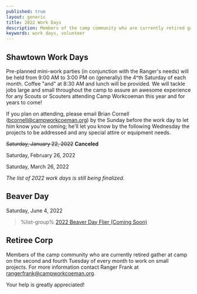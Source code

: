 ```yaml
---
published: true
layout: generic
title: 2022 Work Days
description: Members of the camp community who are currently retired gather at camp on the second and fourth Tuesday of every month to work on small projects. Your help is greatly appreciated!
keywords: work days, volunteer
---
```


## Shawtown Work Days

Pre-planned mini-work parties (in conjunction with the Ranger's needs) will be held from 9:00 AM to 3:00 PM on (generally) the 4^th Saturday of each month. Coffee "and" at 8:30 AM and lunch will be provided. We will tackle jobs large and small throughout the camp to assure an awesome experience for any Scouts or Scouters attending Camp Workcoeman this year and for years to come!

If you plan on attending, please email Brian Cornell ([bcornell@campworkcoeman.org](mailto:bcornell@campworkcoeman.org)) by the Sunday before the work day to let him know you're coming; he'll let you know by the following Wednesday the projects to be addressed and any special attire or equipment needs.

~~Saturday, January 22, 2022~~ **Canceled**

Saturday, February 26, 2022

Saturday, March 26, 2022

*The list of 2022 work days is still being finalized.*

## Beaver Day

Saturday, June 4, 2022

> %list-group%
> <a href="{{ site.url }}/pdf/2021/2021-beaver-day-flier.pdf" class="list-group-item">2022 Beaver Day Flier (Coming Soon)</a>

## Retiree Corp

Members of the camp community who are currently retired gather at camp on the
second and fourth Tuesday of every month to work on small projects. For more
information contact Ranger Frank at [rangerfrank@campworkcoeman.org](mailto:rangerfrank@campworkcoeman.org).

Your help is greatly appreciated!
